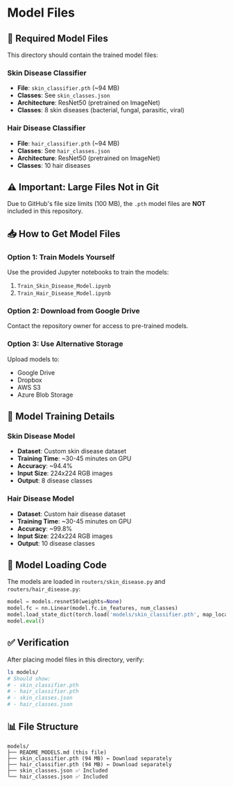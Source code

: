 # Model Files

## 📁 Required Model Files

This directory should contain the trained model files:

### Skin Disease Classifier
- **File**: `skin_classifier.pth` (~94 MB)
- **Classes**: See `skin_classes.json`
- **Architecture**: ResNet50 (pretrained on ImageNet)
- **Classes**: 8 skin diseases (bacterial, fungal, parasitic, viral)

### Hair Disease Classifier  
- **File**: `hair_classifier.pth` (~94 MB)
- **Classes**: See `hair_classes.json`
- **Architecture**: ResNet50 (pretrained on ImageNet)
- **Classes**: 10 hair diseases

## ⚠️ Important: Large Files Not in Git

Due to GitHub's file size limits (100 MB), the `.pth` model files are **NOT** included in this repository.

## 📥 How to Get Model Files

### Option 1: Train Models Yourself
Use the provided Jupyter notebooks to train the models:
1. `Train_Skin_Disease_Model.ipynb`
2. `Train_Hair_Disease_Model.ipynb`

### Option 2: Download from Google Drive
Contact the repository owner for access to pre-trained models.

### Option 3: Use Alternative Storage
Upload models to:
- Google Drive
- Dropbox
- AWS S3
- Azure Blob Storage

## 📝 Model Training Details

### Skin Disease Model
- **Dataset**: Custom skin disease dataset
- **Training Time**: ~30-45 minutes on GPU
- **Accuracy**: ~94.4%
- **Input Size**: 224x224 RGB images
- **Output**: 8 disease classes

### Hair Disease Model
- **Dataset**: Custom hair disease dataset  
- **Training Time**: ~30-45 minutes on GPU
- **Accuracy**: ~99.8%
- **Input Size**: 224x224 RGB images
- **Output**: 10 disease classes

## 🔧 Model Loading Code

The models are loaded in `routers/skin_disease.py` and `routers/hair_disease.py`:

```python
model = models.resnet50(weights=None)
model.fc = nn.Linear(model.fc.in_features, num_classes)
model.load_state_dict(torch.load('models/skin_classifier.pth', map_location=device))
model.eval()
```

## ✅ Verification

After placing model files in this directory, verify:
```bash
ls models/
# Should show:
# - skin_classifier.pth
# - hair_classifier.pth
# - skin_classes.json
# - hair_classes.json
```

## 📊 File Structure
```
models/
├── README_MODELS.md (this file)
├── skin_classifier.pth (94 MB) ← Download separately
├── hair_classifier.pth (94 MB) ← Download separately
├── skin_classes.json ✅ Included
└── hair_classes.json ✅ Included
```
